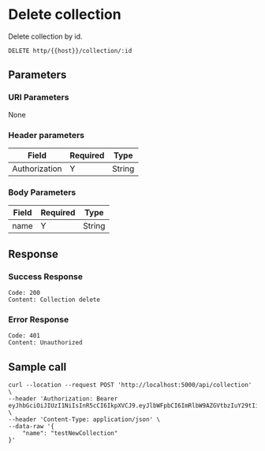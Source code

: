 # Delete collection
Delete collection by id.

```
DELETE http/{{host}}/collection/:id
```
## Parameters

### URI Parameters

None
### Header parameters
| Field  | Required | Type|
| ------------- | ------------- | ----- |
| Authorization  | Y| String |
### Body Parameters
| Field  | Required | Type|
| ------------- | ------------- | ----- |
| name  | Y| String |

## Response
### Success Response
```
Code: 200
Content: Collection delete
```
### Error Response
```
Code: 401
Content: Unauthorized
```

## Sample call
```
curl --location --request POST 'http://localhost:5000/api/collection' \
--header 'Authorization: Bearer eyJhbGciOiJIUzI1NiIsInR5cCI6IkpXVCJ9.eyJlbWFpbCI6ImRlbW9AZGVtbzIuY29tIiwidXNlcklkIjoiNjFiNWEyZDc3ZGI1MzI1ZTE3NWM3OGY2IiwiaWF0IjoxNjQwNDQ3MjQ0LCJleHAiOjE2NDA0NTA4NDR9.Tna84LLvyH8BB3tKVnUKAmuNQ4bSmNalJjyYATvLIX8' \
--header 'Content-Type: application/json' \
--data-raw '{
    "name": "testNewCollection"
}'
```